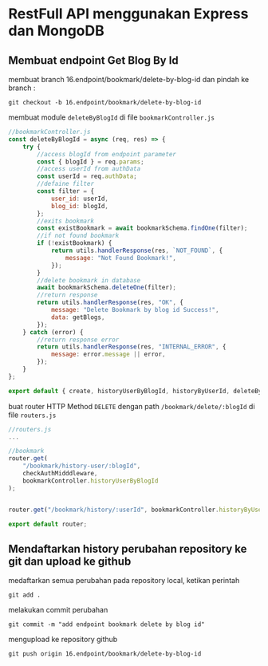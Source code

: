 # RestFull API menggunakan Express dan MongoDB

## Membuat endpoint Get Blog By Id

membuat branch 16.endpoint/bookmark/delete-by-blog-id dan pindah ke branch :

```console
git checkout -b 16.endpoint/bookmark/delete-by-blog-id
```

membuat module `deleteByBlogId` di file `bookmarkController.js`

```js
//bookmarkController.js
const deleteByBlogId = async (req, res) => {
    try {
        //access blogId from endpoint parameter
        const { blogId } = req.params;
        //access userId from authData
        const userId = req.authData;
        //defaine filter
        const filter = {
            user_id: userId,
            blog_id: blogId,
        };
        //exits bookmark
        const existBookmark = await bookmarkSchema.findOne(filter);
        //if not found bookmark
        if (!existBookmark) {
            return utils.handlerResponse(res, `NOT_FOUND`, {
                message: "Not Found Bookmark!",
            });
        }
        //delete bookmark in database
        await bookmarkSchema.deleteOne(filter);
        //return response
        return utils.handlerResponse(res, "OK", {
            message: "Delete Bookmark by blog id Success!",
            data: getBlogs,
        });
    } catch (error) {
        //return response error
        return utils.handlerResponse(res, "INTERNAL_ERROR", {
            message: error.message || error,
        });
    }
};

export default { create, historyUserByBlogId, historyByUserId, deleteByBlogId };
```

buat router HTTP Method `DELETE` dengan path `/bookmark/delete/:blogId` di file `routers.js`

```js
//routers.js
...

//bookmark
router.get(
    "/bookmark/history-user/:blogId",
    checkAuthMidddleware,
    bookmarkController.historyUserByBlogId
);


router.get("/bookmark/history/:userId", bookmarkController.historyByUserId);

export default router;

```

## Mendaftarkan history perubahan repository ke git dan upload ke github

medaftarkan semua perubahan pada repository local, ketikan perintah

```console
git add .
```

melakukan commit perubahan

```console
git commit -m "add endpoint bookmark delete by blog id"
```

mengupload ke repository github

```console
git push origin 16.endpoint/bookmark/delete-by-blog-id
```
